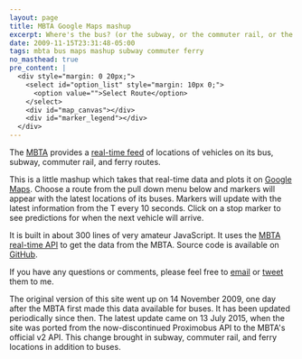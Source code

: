 ```yaml
---
layout: page
title: MBTA Google Maps mashup
excerpt: Where's the bus? (or the subway, or the commuter rail, or the ferry)
date: 2009-11-15T23:31:48-05:00
tags: mbta bus maps mashup subway commuter ferry
no_masthead: true
pre_content: |
  <div style="margin: 0 20px;">
    <select id="option_list" style="margin: 10px 0;">
      <option value="">Select Route</option>
    </select>
    <div id="map_canvas"></div>
    <div id="marker_legend"></div>
  </div>
---
```


The [MBTA](http://mbta.com/) provides a [real-time
feed](http://realtime.mbta.com) of locations of vehicles on its bus,
subway, commuter rail, and ferry routes.

This is a little mashup which takes that real-time data and plots it
on [Google Maps](https://maps.google.com).  Choose a route from
the pull down menu below and markers will appear with the latest
locations of its buses.  Markers will update with the latest
information from the T every 10 seconds.  Click on a stop marker
to see predictions for when the next vehicle will arrive.

It is built in about 300 lines of very amateur JavaScript.  It uses
the [MBTA real-time API](http://realtime.mbta.com/) to
get the data from the MBTA.  Source code is available on
[GitHub](https://github.com/joeshaw/mbta-bus).

If you have any questions or comments, please feel free to
[email](mailto:joe@joeshaw.org) or
[tweet](https://twitter.com/?status=@joeshaw%20) them to me.

The original version of this site went up on 14 November 2009, one day
after the MBTA first made this data available for buses.  It has been
updated periodically since then.  The latest update came on 13 July
2015, when the site was ported from the now-discontinued Proximobus
API to the MBTA's official v2 API.  This change brought in subway,
commuter rail, and ferry locations in addition to buses.

<script type="text/javascript" src="https://ajax.googleapis.com/ajax/libs/jquery/1.3.2/jquery.min.js"></script>
<script src="https://maps.google.com/maps/api/js?sensor=false" type="text/javascript"></script><script type="text/javascript">
  $(document).ready(function() {
    var useragent = navigator.userAgent;
    var map_canvas = document.getElementById("map_canvas");

    if (useragent.indexOf('iPhone') != -1 || useragent.indexOf('Android') != -1 ) {
      map_canvas.style.width = '100%';
      map_canvas.style.height = '300px';
    } else {
      map_canvas.style.width = '100%';
      map_canvas.style.height = '600px';
    }

    var mapOptions = {
      zoom: 12,
      center: new google.maps.LatLng(42.357778, -71.061667),
      mapTypeId: google.maps.MapTypeId.ROADMAP
    };

    var map = new google.maps.Map(document.getElementById("map_canvas"), mapOptions);

    var base_url = "https://joeshaw.org/mbta-bus/proxy/developer/api/v2";
    var req_args = "api_key=kffsWT04w0iJdM7XhMlvwg&format=json";

    var direction_data = [
      { icon: "images/red-dot.png",
        line_color: "#FF0000" },

      { icon: "images/blue-dot.png",
        line_color: "#0000FF" },

      { icon: "images/green-dot.png",
        line_color: "#00FF00" },

      { icon: "images/yellow-dot.png",
        line_color: "#FFFF00" },

      { icon: "images/orange-dot.png",
        line_color: "#FF7700" },

      { icon: "images/purple-dot.png",
        line_color: "#FF00FF" }
    ];

    // Some global variables
    var selected_route = "";
    var vehicle_markers = {};
    var stop_markers = [];
    var route_layer = null;
    var lines = [];
    var open_info_window = null;

    populateRouteList();

    // Update the markers any time the option box is changed, or
    // every 10 seconds.
    $("select").change(updateMarkers);
    setInterval(updateMarkers, 10000);

    function queryParams(qs) {
      qs = qs.split("+").join(" ");

      var params = {};
      var regexp = /[?&]?([^=]+)=([^&]*)/g;
      var tokens;
      while (tokens = regexp.exec(qs)) {
        params[decodeURIComponent(tokens[1])] = decodeURIComponent(tokens[2])
      }
      return params;
    }

    function populateRouteList() {
      $.getJSON(base_url + "/routes?" + req_args,
        function(data) {
          for (var i = 0; i < data.mode.length; i++) {
            var mode = data.mode[i]

            for (var j = 0; j < mode.route.length; j++) {
              var route = mode.route[j]
              if (route.route_hide) {
                continue
              }

              $("#option_list").append('<option value="' + route.route_id + '">' + route.route_name + '</option>');
            }
          }

          params = queryParams(document.location.search);
          if (params["route"]) {
            $("#option_list option[value=\"" + params["route"] + "\"]").attr('selected', 'selected');
            updateMarkers();
          }
        }
      );
    }

    function resetRouteMarkers() {
      for (var i = 0; i < stop_markers.length; i++) {
        stop_markers[i].setMap(null);
      }
      stop_markers = [];

      for (var i = 0; i < lines.length; i++) {
        lines[i].setMap(null);
      }
      lines = [];

      if (route_layer !== null) {
        route_layer.setMap(null);
        route_layer = null;
      }
    }

    function resetVehicleMarkers() {
      $("#marker_legend").empty();

      for (var vehicle_id in vehicle_markers) {
        vehicle_markers[vehicle_id].setMap(null);
      }
      vehicle_markers = {};
    }

    function updateMarkers() {
      var old_route = selected_route;
      selected_route = $("select option:selected").attr("value");

      if (selected_route != old_route) {
        resetRouteMarkers();
        resetVehicleMarkers();
      }

      if (selected_route == "") {
        return;
      }

      if (selected_route != old_route) {
        fetchRouteData(selected_route);
      }

      fetchVehicles(selected_route);
    }

    function fetchRouteData(route_id) {
      var stops_url = base_url + "/stopsbyroute?route=" + route_id + "&" + req_args;
      $.getJSON(stops_url, function(data) {
        var bounds = new google.maps.LatLngBounds();

        for (var i = 0; i < data.direction.length; i++) {
          var direction = data.direction[i];

          addLegend(direction_data[i].icon, direction.direction_name);

          var stop_latlongs = [];

          for (var j = 0; j < direction.stop.length; j++) {
            var stop = direction.stop[j]
            var latlong = placeStop(route_id, direction.direction_id, direction.direction_name, stop);
            bounds.extend(latlong)
            stop_latlongs.push(latlong)
          }
        }

        route_layer = new google.maps.KmlLayer({
          url: "https://joeshaw.org/mbta-bus/kml/" + route_id + ".kml",
          suppressInfoWindows: true,
          map: map
        });

        map.fitBounds(bounds)
      });
    }

    function placeStop(route_id, direction_id, direction_name, stop) {
      var latlong = new google.maps.LatLng(stop.stop_lat, stop.stop_lon);

      var marker = new google.maps.Marker({
        position: latlong,
        map: map,
        icon: "http://www.nextmuni.com/googleMap/images/stopMarkerRed.gif"
      });

      marker.stop_id = stop.stop_id;
      marker.infoContent = '<h3>' + stop.stop_name + '</h3>';
      marker.infoContent += '<p>' + direction_name  + '</p>';

      google.maps.event.addListener(marker, "click", function() {
        var info_window = new google.maps.InfoWindow({
          content: this.infoContent,
        });

        var prediction_url = base_url + "/predictionsbystop?stop=" + stop.stop_id + "&" + req_args;
        $.getJSON(prediction_url, function(data) {
          for (var i = 0; i < data.mode.length; i++) {
            var mode = data.mode[i];
            for (var j = 0; j < mode.route.length; j++) {
              var route = mode.route[j];
              if (route_id != route.route_id) {
                continue
              }

              for (var k = 0; k < route.direction.length; k++) {
                var direction = route.direction[k];
                if (direction_id != direction.direction_id) {
                  continue
                }

                var content = info_window.getContent();
                if (direction.trip.length == 0) {
                  content += '<p>No vehicles expected.</p>';
                } else {
                  content += '<p>Expected arrivals:';
                  content += '<ul>';

                  // oh honestly...
                  for (var l = 0; l < direction.trip.length; l++) {
                    var trip = direction.trip[l];
                    var away = parseInt(trip.pre_away);

                    content += '<li>';
                    if (away < 60) {
                      content += away + " seconds";
                    } else {
                      content += Math.floor(away/60) + " minutes";
                    }

                    content += '</li>';
                  }

                  content += '</ul></p>';
                  info_window.setContent(content);
                }
              }
            }
          }
        });

        google.maps.event.addListener(info_window, "closeclick", function() {
          open_info_window = null;
        });

        if (open_info_window) {
          open_info_window.close();
        }
        open_info_window = info_window;

        info_window.open(map, this);
      });

      stop_markers.push(marker);
      return latlong;
    }

    function addLegend(icon, name) {
      $("#marker_legend").append('<img src="' + icon + '">' + name);
    }

    function fetchVehicles(route_id) {
      var vehicle_url = base_url + "/vehiclesbyroute?route=" + route_id + "&" + req_args;
      $.getJSON(vehicle_url, function(data) {
        var new_markers = {}

        for (var i = 0; i < data.direction.length; i++) {
          var direction = data.direction[i];

          for (var j = 0; j < direction.trip.length; j++) {
            var trip = direction.trip[j];
            var vehicle = trip.vehicle;
            var latlong = new google.maps.LatLng(vehicle.vehicle_lat, vehicle.vehicle_lon);

            var marker = vehicle_markers[vehicle.vehicle_id];
            if (!marker) {
              var marker = new google.maps.Marker({
                position: latlong,
                map: map,
                icon: direction_data[i].icon
              });

              marker.infoContent = '<h3>Route ' + data.route_name + ' ' + direction.direction_name + '</h3>';
              marker.infoContent += '<p>' + trip.trip_headsign + '</p>';

              google.maps.event.addListener(marker, "click", function() {
                var info_window = new google.maps.InfoWindow({
                  content: this.infoContent,
                });

                google.maps.event.addListener(info_window, "closeclick", function() {
                  open_info_window = null;
                });

                if (open_info_window) {
                  open_info_window.close();
                }
                open_info_window = info_window;
                info_window.open(map, this);
              });
            } else {
              marker.setPosition(latlong);
              marker.setIcon(direction_data[i].icon);
            }

            new_markers[vehicle.vehicle_id] = marker;
            delete vehicle_markers[vehicle.vehicle_id];
          }
        }

        // Buses no longer on the map
        for (var vehicle_id in vehicle_markers) {
          vehicle_markers[vehicle_id].setMap(null);
        }
        vehicle_markers = new_markers;
      });
    }

  });
</script>

